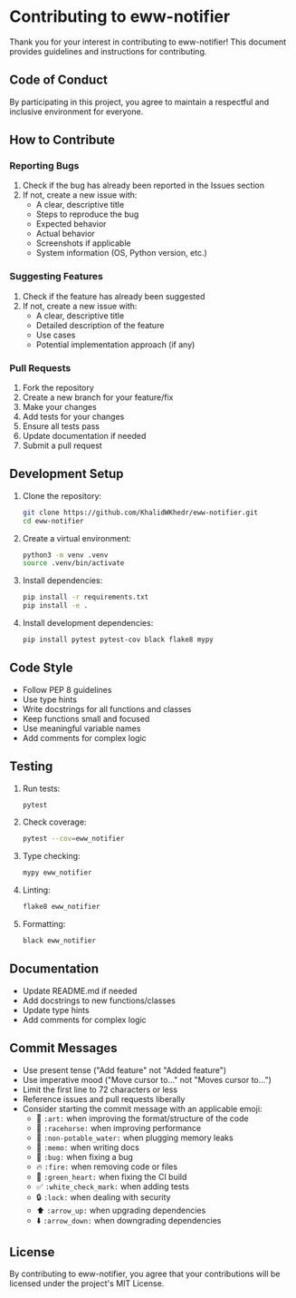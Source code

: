 # Contributing to eww-notifier

Thank you for your interest in contributing to eww-notifier! This document provides guidelines and instructions for
contributing.

## Code of Conduct

By participating in this project, you agree to maintain a respectful and inclusive environment for everyone.

## How to Contribute

### Reporting Bugs

1. Check if the bug has already been reported in the Issues section
2. If not, create a new issue with:
    - A clear, descriptive title
    - Steps to reproduce the bug
    - Expected behavior
    - Actual behavior
    - Screenshots if applicable
    - System information (OS, Python version, etc.)

### Suggesting Features

1. Check if the feature has already been suggested
2. If not, create a new issue with:
    - A clear, descriptive title
    - Detailed description of the feature
    - Use cases
    - Potential implementation approach (if any)

### Pull Requests

1. Fork the repository
2. Create a new branch for your feature/fix
3. Make your changes
4. Add tests for your changes
5. Ensure all tests pass
6. Update documentation if needed
7. Submit a pull request

## Development Setup

1. Clone the repository:
   ```sh
   git clone https://github.com/KhalidWKhedr/eww-notifier.git
   cd eww-notifier
   ```

2. Create a virtual environment:
   ```sh
   python3 -m venv .venv
   source .venv/bin/activate
   ```

3. Install dependencies:
   ```sh
   pip install -r requirements.txt
   pip install -e .
   ```

4. Install development dependencies:
   ```sh
   pip install pytest pytest-cov black flake8 mypy
   ```

## Code Style

- Follow PEP 8 guidelines
- Use type hints
- Write docstrings for all functions and classes
- Keep functions small and focused
- Use meaningful variable names
- Add comments for complex logic

## Testing

1. Run tests:
   ```sh
   pytest
   ```

2. Check coverage:
   ```sh
   pytest --cov=eww_notifier
   ```

3. Type checking:
   ```sh
   mypy eww_notifier
   ```

4. Linting:
   ```sh
   flake8 eww_notifier
   ```

5. Formatting:
   ```sh
   black eww_notifier
   ```

## Documentation

- Update README.md if needed
- Add docstrings to new functions/classes
- Update type hints
- Add comments for complex logic

## Commit Messages

- Use present tense ("Add feature" not "Added feature")
- Use imperative mood ("Move cursor to..." not "Moves cursor to...")
- Limit the first line to 72 characters or less
- Reference issues and pull requests liberally
- Consider starting the commit message with an applicable emoji:
    - 🎨 `:art:` when improving the format/structure of the code
    - 🐎 `:racehorse:` when improving performance
    - 🚱 `:non-potable_water:` when plugging memory leaks
    - 📝 `:memo:` when writing docs
    - 🐛 `:bug:` when fixing a bug
    - 🔥 `:fire:` when removing code or files
    - 💚 `:green_heart:` when fixing the CI build
    - ✅ `:white_check_mark:` when adding tests
    - 🔒 `:lock:` when dealing with security
    - ⬆️ `:arrow_up:` when upgrading dependencies
    - ⬇️ `:arrow_down:` when downgrading dependencies

## License

By contributing to eww-notifier, you agree that your contributions will be licensed under the project's MIT License. 